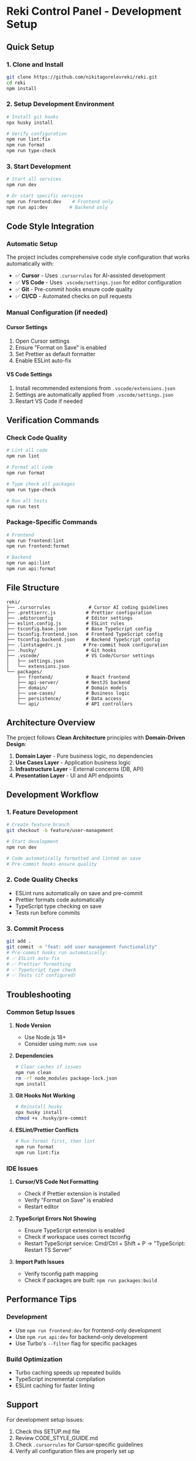 # Reki Control Panel - Development Setup

## Quick Setup

### 1. Clone and Install
```bash
git clone https://github.com/nikitagorelovreki/reki.git
cd reki
npm install
```

### 2. Setup Development Environment
```bash
# Install git hooks
npx husky install

# Verify configuration
npm run lint:fix
npm run format
npm run type-check
```

### 3. Start Development
```bash
# Start all services
npm run dev

# Or start specific services
npm run frontend:dev    # Frontend only
npm run api:dev        # Backend only
```

## Code Style Integration

### Automatic Setup
The project includes comprehensive code style configuration that works automatically with:
- ✅ **Cursor** - Uses `.cursorrules` for AI-assisted development
- ✅ **VS Code** - Uses `.vscode/settings.json` for editor configuration
- ✅ **Git** - Pre-commit hooks ensure code quality
- ✅ **CI/CD** - Automated checks on pull requests

### Manual Configuration (if needed)

#### Cursor Settings
1. Open Cursor settings
2. Ensure "Format on Save" is enabled
3. Set Prettier as default formatter
4. Enable ESLint auto-fix

#### VS Code Settings
1. Install recommended extensions from `.vscode/extensions.json`
2. Settings are automatically applied from `.vscode/settings.json`
3. Restart VS Code if needed

## Verification Commands

### Check Code Quality
```bash
# Lint all code
npm run lint

# Format all code
npm run format

# Type check all packages
npm run type-check

# Run all tests
npm run test
```

### Package-Specific Commands
```bash
# Frontend
npm run frontend:lint
npm run frontend:format

# Backend
npm run api:lint  
npm run api:format
```

## File Structure

```
reki/
├── .cursorrules              # Cursor AI coding guidelines
├── .prettierrc.js           # Prettier configuration
├── .editorconfig            # Editor settings
├── eslint.config.js         # ESLint rules
├── tsconfig.base.json       # Base TypeScript config
├── tsconfig.frontend.json   # Frontend TypeScript config
├── tsconfig.backend.json    # Backend TypeScript config
├── .lintstagedrc.js        # Pre-commit hook configuration
├── .husky/                  # Git hooks
├── .vscode/                 # VS Code/Cursor settings
│   ├── settings.json
│   └── extensions.json
└── packages/
    ├── frontend/            # React frontend
    ├── api-server/          # NestJS backend
    ├── domain/              # Domain models
    ├── use-cases/           # Business logic
    ├── persistence/         # Data access
    └── api/                 # API controllers
```

## Architecture Overview

The project follows **Clean Architecture** principles with **Domain-Driven Design**:

1. **Domain Layer** - Pure business logic, no dependencies
2. **Use Cases Layer** - Application business logic
3. **Infrastructure Layer** - External concerns (DB, API)
4. **Presentation Layer** - UI and API endpoints

## Development Workflow

### 1. Feature Development
```bash
# Create feature branch
git checkout -b feature/user-management

# Start development
npm run dev

# Code automatically formatted and linted on save
# Pre-commit hooks ensure quality
```

### 2. Code Quality Checks
- ESLint runs automatically on save and pre-commit
- Prettier formats code automatically
- TypeScript type checking on save
- Tests run before commits

### 3. Commit Process
```bash
git add .
git commit -m "feat: add user management functionality"
# Pre-commit hooks run automatically:
# ✅ ESLint auto-fix
# ✅ Prettier formatting  
# ✅ TypeScript type check
# ✅ Tests (if configured)
```

## Troubleshooting

### Common Setup Issues

1. **Node Version**
   - Use Node.js 18+ 
   - Consider using nvm: `nvm use`

2. **Dependencies**
   ```bash
   # Clear caches if issues
   npm run clean
   rm -rf node_modules package-lock.json
   npm install
   ```

3. **Git Hooks Not Working**
   ```bash
   # Reinstall husky
   npx husky install
   chmod +x .husky/pre-commit
   ```

4. **ESLint/Prettier Conflicts**
   ```bash
   # Run format first, then lint
   npm run format
   npm run lint:fix
   ```

### IDE Issues

1. **Cursor/VS Code Not Formatting**
   - Check if Prettier extension is installed
   - Verify "Format on Save" is enabled
   - Restart editor

2. **TypeScript Errors Not Showing**
   - Ensure TypeScript extension is enabled
   - Check if workspace uses correct tsconfig
   - Restart TypeScript service: Cmd/Ctrl + Shift + P → "TypeScript: Restart TS Server"

3. **Import Path Issues**
   - Verify tsconfig path mapping
   - Check if packages are built: `npm run packages:build`

## Performance Tips

### Development
- Use `npm run frontend:dev` for frontend-only development
- Use `npm run api:dev` for backend-only development
- Use Turbo's `--filter` flag for specific packages

### Build Optimization
- Turbo caching speeds up repeated builds
- TypeScript incremental compilation
- ESLint caching for faster linting

## Support

For development setup issues:
1. Check this SETUP.md file
2. Review CODE_STYLE_GUIDE.md
3. Check `.cursorrules` for Cursor-specific guidelines
4. Verify all configuration files are properly set up